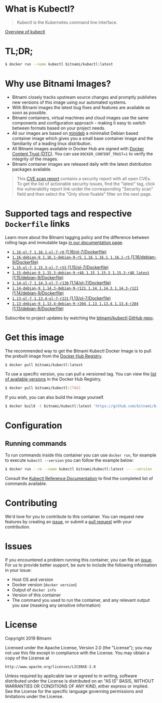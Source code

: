 
# What is Kubectl?

> Kubectl is the Kubernetes command line interface.

[Overview of kubectl](https://kubernetes.io/docs/reference/kubectl/overview/)

# TL;DR;

```bash
$ docker run --name kubectl bitnami/kubectl:latest
```

# Why use Bitnami Images?

* Bitnami closely tracks upstream source changes and promptly publishes new versions of this image using our automated systems.
* With Bitnami images the latest bug fixes and features are available as soon as possible.
* Bitnami containers, virtual machines and cloud images use the same components and configuration approach - making it easy to switch between formats based on your project needs.
* All our images are based on [minideb](https://github.com/bitnami/minideb) a minimalist Debian based container image which gives you a small base container image and the familiarity of a leading linux distribution.
* All Bitnami images available in Docker Hub are signed with [Docker Content Trust (DTC)](https://docs.docker.com/engine/security/trust/content_trust/). You can use `DOCKER_CONTENT_TRUST=1` to verify the integrity of the images.
* Bitnami container images are released daily with the latest distribution packages available.


> This [CVE scan report](https://quay.io/repository/bitnami/kubectl?tab=tags) contains a security report with all open CVEs. To get the list of actionable security issues, find the "latest" tag, click the vulnerability report link under the corresponding "Security scan" field and then select the "Only show fixable" filter on the next page.

# Supported tags and respective `Dockerfile` links

Learn more about the Bitnami tagging policy and the difference between rolling tags and immutable tags [in our documentation page](https://docs.bitnami.com/containers/how-to/understand-rolling-tags-containers/).


* [`1.16-ol-7`, `1.16.1-ol-7-r6` (1.16/ol-7/Dockerfile)](https://github.com/bitnami/bitnami-docker-kubectl/blob/1.16.1-ol-7-r6/1.16/ol-7/Dockerfile)
* [`1.16-debian-9`, `1.16.1-debian-9-r5`, `1.16`, `1.16.1`, `1.16.1-r5` (1.16/debian-9/Dockerfile)](https://github.com/bitnami/bitnami-docker-kubectl/blob/1.16.1-debian-9-r5/1.16/debian-9/Dockerfile)
* [`1.15-ol-7`, `1.15.3-ol-7-r55` (1.15/ol-7/Dockerfile)](https://github.com/bitnami/bitnami-docker-kubectl/blob/1.15.3-ol-7-r55/1.15/ol-7/Dockerfile)
* [`1.15-debian-9`, `1.15.3-debian-9-r48`, `1.15`, `1.15.3`, `1.15.3-r48`, `latest` (1.15/debian-9/Dockerfile)](https://github.com/bitnami/bitnami-docker-kubectl/blob/1.15.3-debian-9-r48/1.15/debian-9/Dockerfile)
* [`1.14-ol-7`, `1.14.3-ol-7-r130` (1.14/ol-7/Dockerfile)](https://github.com/bitnami/bitnami-docker-kubectl/blob/1.14.3-ol-7-r130/1.14/ol-7/Dockerfile)
* [`1.14-debian-9`, `1.14.3-debian-9-r121`, `1.14`, `1.14.3`, `1.14.3-r121` (1.14/debian-9/Dockerfile)](https://github.com/bitnami/bitnami-docker-kubectl/blob/1.14.3-debian-9-r121/1.14/debian-9/Dockerfile)
* [`1.13-ol-7`, `1.13.4-ol-7-r221` (1.13/ol-7/Dockerfile)](https://github.com/bitnami/bitnami-docker-kubectl/blob/1.13.4-ol-7-r221/1.13/ol-7/Dockerfile)
* [`1.13-debian-9`, `1.13.4-debian-9-r204`, `1.13`, `1.13.4`, `1.13.4-r204` (1.13/debian-9/Dockerfile)](https://github.com/bitnami/bitnami-docker-kubectl/blob/1.13.4-debian-9-r204/1.13/debian-9/Dockerfile)

Subscribe to project updates by watching the [bitnami/kubectl GitHub repo](https://github.com/bitnami/bitnami-docker-kubectl).

# Get this image

The recommended way to get the Bitnami Kubectl Docker Image is to pull the prebuilt image from the [Docker Hub Registry](https://hub.docker.com/r/bitnami/kubectl).

```bash
$ docker pull bitnami/kubectl:latest
```

To use a specific version, you can pull a versioned tag. You can view the [list of available versions](https://hub.docker.com/r/bitnami/kubectl/tags/) in the Docker Hub Registry.

```bash
$ docker pull bitnami/kubectl:[TAG]
```

If you wish, you can also build the image yourself.

```bash
$ docker build -t bitnami/kubectl:latest 'https://github.com/bitnami/bitnami-docker-kubectl.git#master:1.15/debian-9'
```

# Configuration

## Running commands

To run commands inside this container you can use `docker run`, for example to execute `kubectl --version` you can follow the example below:

```bash
$ docker run --rm --name kubectl bitnami/kubectl:latest -- --version
```

Consult the [Kubectl Reference Documentation](https://kubernetes.io/docs/reference/generated/kubectl/kubectl-commands) to find the completed list of commands available.

# Contributing

We'd love for you to contribute to this container. You can request new features by creating an [issue](https://github.com/bitnami/bitnami-docker-kubectl/issues), or submit a [pull request](https://github.com/bitnami/bitnami-docker-kubectl/pulls) with your contribution.

# Issues

If you encountered a problem running this container, you can file an [issue](https://github.com/bitnami/bitnami-docker-kubectl/issues). For us to provide better support, be sure to include the following information in your issue:

- Host OS and version
- Docker version (`docker version`)
- Output of `docker info`
- Version of this container
- The command you used to run the container, and any relevant output you saw (masking any sensitive information)

# License

Copyright 2019 Bitnami

Licensed under the Apache License, Version 2.0 (the "License");
you may not use this file except in compliance with the License.
You may obtain a copy of the License at

    http://www.apache.org/licenses/LICENSE-2.0

Unless required by applicable law or agreed to in writing, software
distributed under the License is distributed on an "AS IS" BASIS,
WITHOUT WARRANTIES OR CONDITIONS OF ANY KIND, either express or implied.
See the License for the specific language governing permissions and
limitations under the License.
